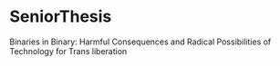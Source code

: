 # SeniorThesis
Binaries in Binary: Harmful Consequences and Radical Possibilities of Technology for Trans liberation

